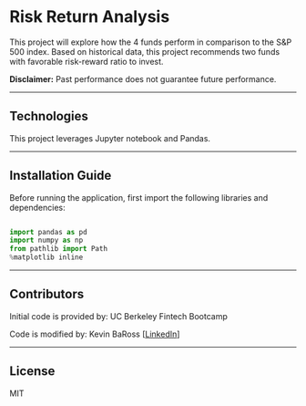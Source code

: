# Risk Return Analysis
This project will explore how the 4 funds perform in comparison to the S&P 500 index.
Based on historical data, this project recommends two funds with favorable risk-reward ratio to invest.

**Disclaimer:** Past performance does not guarantee future performance.

---

## Technologies

This project leverages Jupyter notebook and Pandas.

---

## Installation Guide

Before running the application, first import the following libraries and dependencies:

```python

import pandas as pd
import numpy as np
from pathlib import Path
%matplotlib inline
```

---

## Contributors

Initial code is provided by: UC Berkeley Fintech Bootcamp

Code is modified by: Kevin BaRoss [[LinkedIn](https://www.linkedin.com/in/kevin-baross/)]


---
## License
MIT
